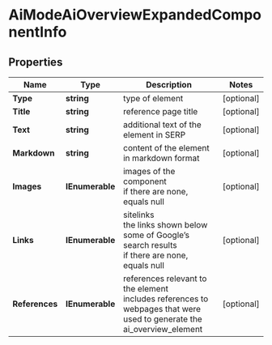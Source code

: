 # AiModeAiOverviewExpandedComponentInfo


## Properties

| Name | Type | Description | Notes |
|------------ | ------------- | ------------- | -------------|
**Type** | **string** | type of element |[optional]|
**Title** | **string** | reference page title |[optional]|
**Text** | **string** | additional text of the element in SERP |[optional]|
**Markdown** | **string** | content of the element in markdown format |[optional]|
**Images** | **IEnumerable<AiModeImagesElementInfo>** | images of the component<br>if there are none, equals null |[optional]|
**Links** | **IEnumerable<AiModeLinkElementInfo>** | sitelinks<br>the links shown below some of Google’s search results<br>if there are none, equals null |[optional]|
**References** | **IEnumerable<AiModeAiOverviewReferenceInfo>** | references relevant to the element<br>includes references to webpages that were used to generate the ai_overview_element |[optional]|